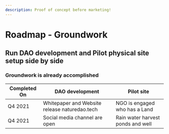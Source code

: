 ```yaml
---
description: Proof of concept before marketing!
---
```


# Roadmap - Groundwork

## Run DAO development and Pilot physical site setup side by side

### Groundwork is already accomplished



| **Completed On** | **DAO development**                           | **Pilot site**                     |
| ---------------- | --------------------------------------------- | ---------------------------------- |
| Q4 2021          | Whitepaper and Website release naturedao.tech | NGO is engaged who has a Land      |
| Q4 2021          | Social media channel are open                 | Rain water harvest ponds  and well |
